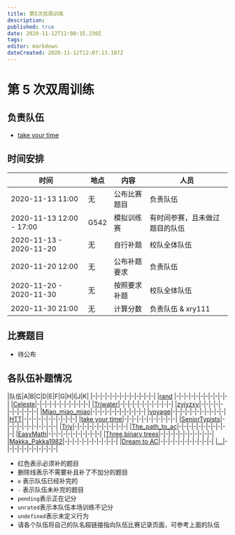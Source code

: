 ```yaml
---
title: 第5次双周训练
description: 
published: true
date: 2020-11-12T12:08:15.230Z
tags: 
editor: markdown
dateCreated: 2020-11-12T12:07:13.107Z
---
```


# 第 5 次双周训练

## 负责队伍

* [take your time](/team/take-your-time)

## 时间安排

| 时间 | 地点  | 内容 | 人员 |
|---|---|---|---|
| 2020-11-13 11:00 | 无 | 公布比赛题目 | 负责队伍 |
| 2020-11-13 12:00 - 17:00 | G542 | 模拟训练赛 | 有时间参赛，且未做过题目的队伍 |
| 2020-11-13 - 2020-11-20 | 无 | 自行补题 | 校队全体队伍 |
| 2020-11-20 12:00 | 无 | 公布补题要求 | 负责队伍 |
| 2020-11-20 - 2020-11-30 | 无 | 按照要求补题 | 校队全体队伍 |
| 2020-11-30 21:00 | 无 | 计算分数 | 负责队伍 & xry111 |

## 比赛题目

* 待公布

## 各队伍补题情况

|队伍|A|B|C|D|E|F|G|H|I|J|K|
|-|-|-|-|-|-|-|-|-|-|-|-|-|
|[rand](/team/) |-|-|-|-|-|-|-|-|-|-|-|
|[Celeste](/team/)|-|-|-|-|-|-|-|-|-|-|-|
|[Triwater](/team/)|-|-|-|-|-|-|-|-|-|-|-|
|[zyjyzxy](/team/)|-|-|-|-|-|-|-|-|-|-|-|
|[Miao_miao_miao](/team/)|-|-|-|-|-|-|-|-|-|-|-|
|[voyage](/team/)|-|-|-|-|-|-|-|-|-|-|-|
|[HTT](/team/)|-|-|-|-|-|-|-|-|-|-|-|
|[take your time](/team/)|-|-|-|-|-|-|-|-|-|-|-|
|[SeniorTypists](/team/)|-|-|-|-|-|-|-|-|-|-|-|
|[Triy](/team/)|-|-|-|-|-|-|-|-|-|-|-|
|[The_path_to_ac](/team/)|-|-|-|-|-|-|-|-|-|-|-|
|[EasyMath](/team/)|-|-|-|-|-|-|-|-|-|-|-|
|[Three binary trees](/team/)|-|-|-|-|-|-|-|-|-|-|-|
|[Makka_Pakka1982](/team/)|-|-|-|-|-|-|-|-|-|-|-|
|[Dream to AC](/team/)|-|-|-|-|-|-|-|-|-|-|-|
|[...](/team/)|-|-|-|-|-|-|-|-|-|-|-|

* 红色表示必须补的题目
* 删除线表示不需要补且补了不加分的题目
* `o` 表示队伍已经补完的
* `-` 表示队伍未补完的题目
* `pending`表示正在记分
* `unrated`表示本队伍本场训练不记分
* `undefined`表示未定义行为
* 请各个队伍将自己的队名超链接指向队伍比赛记录页面，可参考上面的队伍
